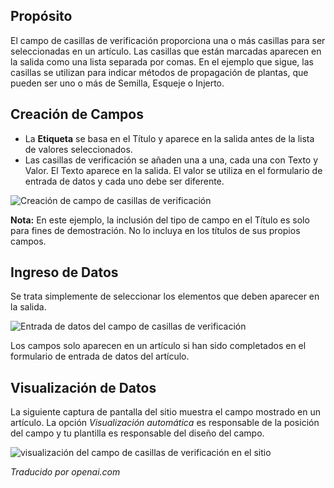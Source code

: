 <!-- Filename: J3.x:Adding_custom_fields/Checkboxes_Field / Display title: Campo de Casillas de Verificación  -->

## Propósito

El campo de casillas de verificación proporciona una o más casillas para ser seleccionadas en un artículo. Las casillas que están marcadas aparecen en la salida como una lista separada por comas. En el ejemplo que sigue, las casillas se utilizan para indicar métodos de propagación de plantas, que pueden ser uno o más de Semilla, Esqueje o Injerto.

## Creación de Campos

* La **Etiqueta** se basa en el Título y aparece en la salida antes de la
lista de valores seleccionados.
* Las casillas de verificación se añaden una a una, cada una con Texto y Valor. El Texto
aparece en la salida. El valor se utiliza en el formulario de entrada de datos y cada uno debe
ser diferente.

![Creación de campo de casillas de verificación](../../../en/images/fields/fields-checkboxes-edit.png)

**Nota:** En este ejemplo, la inclusión del tipo de campo en el Título es solo para
fines de demostración. No lo incluya en los títulos de sus propios campos.

## Ingreso de Datos

Se trata simplemente de seleccionar los elementos que deben aparecer en la salida.

![Entrada de datos del campo de casillas de verificación](../../../en/images/fields/fields-checkboxes-data-entry.png)

Los campos solo aparecen en un artículo si han sido completados en el formulario de entrada de datos del artículo.

## Visualización de Datos

La siguiente captura de pantalla del sitio muestra el campo mostrado en un artículo. La opción *Visualización automática* es responsable de la posición del campo y tu plantilla es responsable del diseño del campo.

![visualización del campo de casillas de verificación en el sitio](../../../en/images/fields/fields-checkboxes-site.png)

*Traducido por openai.com*


